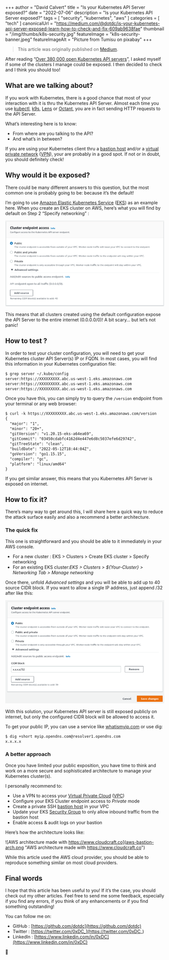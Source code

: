 +++
author = "David Calvert"
title = "Is your Kubernetes API Server exposed?"
date = "2022-07-06"
description = "Is your Kubernetes API Server exposed?"
tags = [
    "security", "kubernetes", "aws"
]
categories = [
    "tech"
]
canonicalUrl = "https://medium.com/@dotdc/is-your-kubernetes-api-server-exposed-learn-how-to-check-and-fix-609ab9638fae"
thumbnail = "/img/thumbs/k8s-security.jpg"
featureImage = "k8s-security-banner.jpeg"
featureImageAlt = "Picture from Tumisu on pixabay"
+++

> This article was originally published on [Medium](https://medium.com/@dotdc/is-your-kubernetes-api-server-exposed-learn-how-to-check-and-fix-609ab9638fae).

After reading “[Over 380 000 open Kubernetes API servers](https://www.shadowserver.org/news/over-380-000-open-kubernetes-api-servers/)”, I asked myself if some of the clusters I manage could be exposed. I then decided to check and I think you should too!

<!--more-->

## What are we talking about?

If you work with Kubernetes, there is a good chance that most of your interaction with it is thru the Kubernetes API Server. Almost each time you use [kubectl](https://kubernetes.io/docs/reference/kubectl/kubectl/), [k9s](https://github.com/derailed/k9s), [Lens](https://github.com/lensapp/lens) or [Octant](https://github.com/vmware-tanzu/octant), you are in fact sending HTTP requests to the API Server.

What’s interesting here is to know:

- From where are you talking to the API?
- And what’s in between?

If you are using your Kubernetes client thru a [bastion host](https://en.wikipedia.org/wiki/Bastion_host) and/or a [virtual private network](https://en.wikipedia.org/wiki/Virtual_private_network) ([VPN](https://en.wikipedia.org/wiki/Virtual_private_network)), your are probably in a good spot. If not or in doubt, you should definitely check!

## Why would it be exposed?

There could be many different answers to this question, but the most common one is probably going to be: because it’s the default!

I’m going to use [Amazon Elastic Kubernetes Service](https://aws.amazon.com/eks/) ([EKS](https://aws.amazon.com/eks/)) as an example here. When you create an EKS cluster on AWS, here’s what you will find by default on Step 2 “Specify networking” :

![Screenshot: AWS Cluster endpoint access](aws-cluster-endpoint.png "Screenshot: AWS Cluster endpoint access")

This means that all clusters created using the default configuration expose the API Server to the entire internet (0.0.0.0/0)! A bit scary… but let’s not panic!

## How to test ?

In order to test your cluster configuration, you will need to get your Kubernetes cluster API Server(s) IP or FQDN. In most cases, you will find this information in your Kubernetes configuration file:

```
$ grep server ~/.kube/config
server:https://XXXXXXXXX.abc.us-west-1.eks.amazonaws.com
server:https://XXXXXXXXX.abc.us-west-1.eks.amazonaws.com
server:https://XXXXXXXXX.abc.us-west-1.eks.amazonaws.com
```

Once you have this, you can simply try to query the `/version` endpoint from your terminal or any web browser:

```
$ curl -k https://XXXXXXXXX.abc.us-west-1.eks.amazonaws.com/version
{
  "major": "1",
  "minor": "20+",
  "gitVersion": "v1.20.15-eks-a64ea69",
  "gitCommit": "03450cdabfc4162d4e447e6d8c5037efe6d29742",
  "gitTreeState": "clean",
  "buildDate": "2022-05-12T18:44:04Z",
  "goVersion": "go1.15.15",
  "compiler": "gc",
  "platform": "linux/amd64"
}
```

If you get similar answer, this means that you Kubernetes API Server is exposed on internet.

## How to fix it?

There’s many way to get around this, I will share here a quick way to reduce the attack surface easily and also a recommend a better architecture.

### The quick fix

This one is straightforward and you should be able to  it immediately in your AWS console.

- For a new cluster : EKS > Clusters > Create EKS cluster > Specify networking
- For an existing EKS cluster:*EKS > Clusters > ${Your-Cluster} > Networking Tab > Manage networking*

Once there, unfold *Advanced settings* and you will be able to add up to 40 source CIDR block. If you want to allow a single IP address, just append /32 after like this:

![Screenshot: AWS Cluster endpoint access with CIDR](aws-cluster-endpoint-cidr.png "Screenshot: AWS Cluster endpoint access with CIDR")

With this solution, your Kubernetes API server is still exposed publicly on internet, but only the configured CIDR block will be allowed to access it.

To get your public IP, you can use a service like [whatismyip.com](https://www.whatismyip.com/) or use dig:

```
$ dig +short myip.opendns.com@resolver1.opendns.com
x.x.x.x
```

### A better approach

Once you have limited your public exposition, you have time to think and work on a more secure and sophisticated architecture to manage your Kubernetes cluster(s).

I personally recommend to:

- Use a VPN to access your [Virtual Private Cloud](https://aws.amazon.com/vpc/) ([VPC](https://aws.amazon.com/vpc/))
- Configure your EKS Cluster endpoint access to *Private* mode
- Create a private SSH [bastion host](https://en.wikipedia.org/wiki/Bastion_host) in your VPC
- Update your EKS [Security Group](https://docs.aws.amazon.com/vpc/latest/userguide/VPC_SecurityGroups.html) to only allow inbound traffic from the bastion host
- Enable access & audit logs on your bastion

Here’s how the architecture looks like:

![AWS architecture made with https://www.cloudcraft.co](aws-bastion-arch.png "AWS architecture made with https://www.cloudcraft.co")

While this article used the AWS cloud provider, you should be able to reproduce something similar on most cloud providers.

## Final words

I hope that this article has been useful to you! If it’s the case, you should check out my other articles. Feel free to send me some feedback, especially if you find any errors, if you think of any enhancements or if you find something outstanding!

You can follow me on:

- GitHub : [https://github.com/dotdc](https://github.com/dotdc)
- Twitter : [https://twitter.com/0xDC_](https://twitter.com/0xDC_)
- LinkedIn : [https://www.linkedin.com/in/0xDC](https://www.linkedin.com/in/0xDC)

👋
